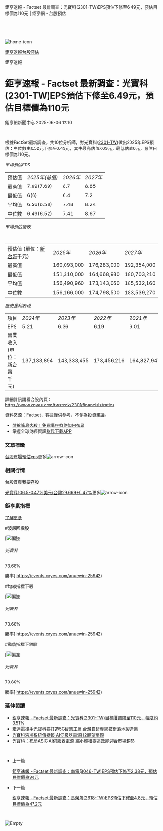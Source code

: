 鉅亨速報 - Factset 最新調查：光寶科(2301-TW)EPS預估下修至6.49元，預估目標價為110元 | 鉅亨網 - 台股預估

‌

‌

![home-icon](/assets/icons/breadCrumb/symbol-icon-home.svg)

[鉅亨速報](/news/cat/anue_live)[台股預估](/news/cat/tw_forecast)

鉅亨速報

# 鉅亨速報 - Factset 最新調查：光寶科(2301-TW)EPS預估下修至6.49元，預估目標價為110元

鉅亨網新聞中心 2025-06-06 12:10

‌

根據FactSet最新調查，共10位分析師，對光寶科([2301-TW](https://www.cnyes.com/twstock/2301))做出2025年EPS預估：中位數由6.52元下修至6.49元，其中最高估值7.69元，最低估值6元，預估目標價為110元。

*市場預估EPS*

|  |  |  |  |
| --- | --- | --- | --- |
| 預估值 | *2025年(前值)* | *2026年* | *2027年* |
| 最高值 | 7.69(7.69) | 8.7 | 8.85 |
| 最低值 | 6(6) | 6.4 | 7.2 |
| 平均值 | 6.56(6.58) | 7.48 | 8.24 |
| 中位數 | 6.49(6.52) | 7.41 | 8.67 |

*市場預估營收*

‌

|  |  |  |  |
| --- | --- | --- | --- |
| 預估值 (單位：[新台幣](https://invest.cnyes.com/forex/detail/usdtwd)千元) | *2025年* | *2026年* | *2027年* |
| 最高值 | 160,093,000 | 176,283,000 | 192,354,000 |
| 最低值 | 151,310,000 | 164,668,980 | 180,703,210 |
| 平均值 | 156,490,960 | 173,143,050 | 185,532,160 |
| 中位數 | 156,166,000 | 174,798,500 | 183,539,270 |

*歷史獲利表現*

|  |  |  |  |  |
| --- | --- | --- | --- | --- |
| 項目 | *2024年* | *2023年* | *2022年* | *2021年* |
| EPS | 5.21 | 6.36 | 6.19 | 6.01 |
| 營業收入 (單位：[新台幣](https://invest.cnyes.com/forex/detail/usdtwd)千元) | 137,133,894 | 148,333,455 | 173,456,216 | 164,827,947 |

詳細資訊請看台股內頁：  
<https://www.cnyes.com/twstock/2301/financials/ratios>

資料來源：Factset，數據僅供參考，不作為投資建議。

* [關稅降息夾殺！免費講座教你如何布局](https://www.rsc.com.tw/Cnyes_RSC/SeminarBooking2025InvestmentOutlook.aspx?utm_source=anue&utm_medium=usstocks_end)
* 掌握全球財經資訊[點我下載APP](http://www.cnyes.com/app/?utm_source=mweb&utm_medium=HamMenuBanner&utm_campaign=fixed&utm_content=entr)

### 文章標籤

[台股](https://news.cnyes.com/tag/台股 "台股")[市場預估](https://news.cnyes.com/tag/市場預估 "市場預估")[eps](https://news.cnyes.com/tag/eps "eps")更多![arrow-icon](/assets/icons/arrows/arrow-down.svg)

### 相關行情

[台股首頁](https://www.cnyes.com/twstock)[我要存股](https://supr.link/8OHaU)

[光寶科106.5-0.47%](https://www.cnyes.com/twstock/2301)[美元/台幣29.669+0.47%](https://invest.cnyes.com/forex/detail/USDTWD)更多![arrow-icon](/assets/icons/arrows/arrow-down.svg)

### 鉅亨贏指標

[了解更多](https://events.cnyes.com/anuewin-25942)

#波段回檔股

[![偏強](/assets/icons/win-indicator/long.svg)

###### 光寶科

73.68%

勝率](https://events.cnyes.com/anuewin-25942)

#均線指標下殺

[![偏強](/assets/icons/win-indicator/long.svg)

###### 光寶科

73.68%

勝率](https://events.cnyes.com/anuewin-25942)

#動能指標下跌股

[![偏強](/assets/icons/win-indicator/long.svg)

###### 光寶科

73.68%

勝率](https://events.cnyes.com/anuewin-25942)

### 延伸閱讀

* [鉅亨速報 - Factset 最新調查：光寶科(2301-TW)目標價調降至110元，幅度約3.51%](/news/id/6009934)
* [宏達電攜手光寶科技打造5G智慧工廠 台灣自研專網技術落地製造業](/news/id/5998207)
* [光寶科液冷系統傳捷報 AI伺服器電源H2展望樂觀](/news/id/5986206)
* [光寶科：布局ASIC AI伺服器電源 縮小體積提高效能迎合市場趨勢](/news/id/5985991)

‌

* 上一篇

  [鉅亨速報 - Factset 最新調查：南電(8046-TW)EPS預估下修至2.38元，預估目標價為98元](/news/id/6010066)
* 下一篇

  [鉅亨速報 - Factset 最新調查：長榮航(2618-TW)EPS預估下修至4.8元，預估目標價為47.2元](/news/id/6009390)

‌

![Empty](/assets/icons/skeleton/empty-image.svg)

‌